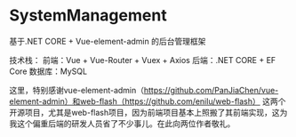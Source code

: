 # SystemManagement
基于.NET CORE  + Vue-element-admin 的后台管理框架

技术栈：
前端：Vue + Vue-Router + Vuex + Axios
后端：.NET CORE + EF Core
数据库：MySQL

这里，特别感谢vue-element-admin（https://github.com/PanJiaChen/vue-element-admin）和web-flash（https://github.com/enilu/web-flash）
这两个开源项目，尤其是web-flash项目，因为前端项目基本上照搬了其前端实现，这为我这个偏重后端的研发人员省了不少事儿。在此向两位作者敬礼。

